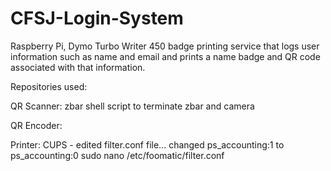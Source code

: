 # CFSJ-Login-System
Raspberry Pi, Dymo Turbo Writer 450 badge printing service that logs user information such as name and email and prints a name badge and QR code associated with that information.

Repositories used:

QR Scanner:
zbar
shell script to terminate zbar and camera

QR Encoder:

Printer:
CUPS - edited filter.conf file... changed ps_accounting:1 to ps_accounting:0
      sudo nano /etc/foomatic/filter.conf
